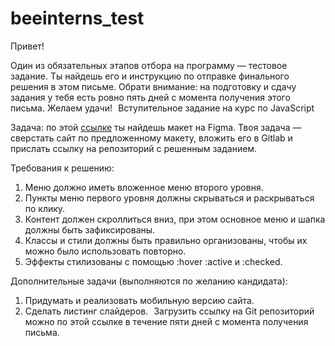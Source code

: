 # beeinterns_test

Привет!

Один из обязательных этапов отбора на программу — тестовое задание. Ты найдешь его и инструкцию по отправке финального решения в этом письме. Обрати внимание: на подготовку и сдачу задания у тебя есть ровно пять дней с момента получения этого письма. Желаем удачи!
 
Вступительное задание на курс по JavaScript

Задача: по этой [ссылке](https://geteml.com/ru/tr/?uid=NDYzODI0MQ~~&hash=UbsDJ9aXeZAXApmXwKxEcOuuqmFoSrLOfAov0fLivFXymoFq6zTKBeRVk5Gt10KMAjfjnJ7LOM71nb3Zh7bu9wO_DLHXKCk9yY_HZN6zB_rTulCmjTjdNhxemPPgUQhoB8IuEgrzJYfTulCmjTjdNq2FCc3SkIx82-kiPC1Yesky_hGRBfbOPpGqbnwApg9z5LKHXw8N05k56JL_topeE10tnS0pRW6Nd2h4q3kKVfk~&url=aHR0cHM6Ly93d3cuZmlnbWEuY29tL2ZpbGUvYW1xVE1SdWpYRWxucDJvdTY1N1lzZC9iZWVpbnRlcm5zX3Rlc3Q_bm9kZS1pZD0wJTI1M0Ex&ucs=f051db2086403c472a2f715b5b66c815) ты найдешь макет на Figma. Твоя задача — сверстать сайт по предложенному макету, вложить его в Gitlab и прислать ссылку на репозиторий с решенным заданием.

Требования к решению:
1. Меню должно иметь вложенное меню второго уровня.
2. Пункты меню первого уровня должны скрываться и раскрываться по клику.
3. Контент должен скроллиться вниз, при этом основное меню и шапка должны быть зафиксированы.
4. Классы и стили должны быть правильно организованы, чтобы их можно было использовать повторно.
5. Эффекты стилизованы с помощью :hover :active и :checked.

Дополнительные задачи (выполняются по желанию кандидата):
1. Придумать и реализовать мобильную версию сайта.
2. Сделать листинг слайдеров.
 
Загрузить ссылку на Git репозиторий можно по этой ссылке в течение пяти дней с момента получения письма.

